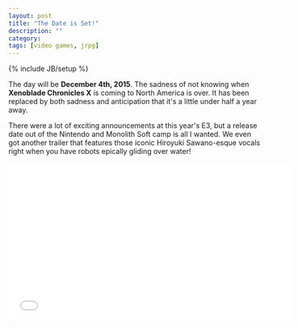 ```yaml
---
layout: post
title: "The Date is Set!"
description: ""
category: 
tags: [video games, jrpg]
---
```

{% include JB/setup %}

The day will be **December 4th, 2015**. The sadness of not knowing when **Xenoblade Chronicles X** is coming to North America is over. It has been replaced by both sadness and anticipation that it's a little under half a year away. 

There were a lot of exciting announcements at this year's E3, but a release date out of the Nintendo and Monolith Soft camp is all I wanted. We even got another trailer that features those iconic Hiroyuki Sawano-esque vocals right when you have robots epically gliding over water!

<div style="text-align: center; margin-bottom: 20px;">
<iframe width="560" height="315" src="//www.youtube-nocookie.com/embed/m_h80NRMm9A?rel=0" frameborder="0"></iframe>
</div>

<script type="text/javascript">
//###################################################################
// Author: ricocheting.com
// Version: v3.0
// Date: 2014-09-05
// Description: displays the amount of time until the "dateFuture" entered below.
// Source: http://www.ricocheting.com/code/javascript/html-generator/countdown-timer

var CDown = function() {
	this.state=0;// if initialized
	this.counts=[];// array holding countdown date objects and id to print to {d:new Date(2013,11,18,18,54,36), id:"countbox1"}
	this.interval=null;// setInterval object
}

CDown.prototype = {
	init: function(){
		this.state=1;
		var self=this;
		this.interval=window.setInterval(function(){self.tick();}, 25);
	},
	add: function(date,id){
		this.counts.push({d:date,id:id});
		this.tick();
		if(this.state==0) this.init();
	},
	expire: function(idxs){
		for(var x in idxs) {
			this.display(this.counts[idxs[x]], "Now!");
			this.counts.splice(idxs[x], 1);
		}
	},
	format: function(r){
		var out="";
		if(r.d != 0){out += r.d +" "+((r.d==1)?"day":"days")+", ";}
		if(r.h != 0){out += r.h +" "+((r.h==1)?"hour":"hours")+", ";}
		out += r.m +" "+((r.m==1)?"min":"mins")+", ";
		out += r.s +("."+r.ms)+" "+((r.s==1)?"sec":"secs")+", ";

		return out.substr(0,out.length-2);
	},
	math: function(work){
		var	y=w=d=h=m=s=ms=0;

		ms=(""+((work%1000)+1000)).substr(1,3);
		work=Math.floor(work/1000);//kill the "milliseconds" so just secs

		y=Math.floor(work/31536000);//years (no leapyear support)
		w=Math.floor(work/604800);//weeks
		d=Math.floor(work/86400);//days
		work=work%86400;

		h=Math.floor(work/3600);//hours
		work=work%3600;

		m=Math.floor(work/60);//minutes
		work=work%60;

		s=Math.floor(work);//seconds

		return {y:y,w:w,d:d,h:h,m:m,s:s,ms:ms};
	},
	tick: function(){
		var now=(new Date()).getTime(),
			expired=[],cnt=0,amount=0;

		if(this.counts)
		for(var idx=0,n=this.counts.length; idx<n; ++idx){
			cnt=this.counts[idx];
			amount=cnt.d.getTime()-now;//calc milliseconds between dates

			// if time is already past
			if(amount<0){
				expired.push(idx);
			}
			// date is still good
			else{
				this.display(cnt, "Xenoblade comes out in " + this.format(this.math(amount)) + "!!");
			}
		}

		// deal with any expired
		if(expired.length>0) this.expire(expired);

		// if no active counts, stop updating
		if(this.counts.length==0) window.clearTimeout(this.interval);
		
	},
	display: function(cnt,msg){
		document.getElementById(cnt.id).innerHTML=msg;
	}
};

window.onload=function(){
	var cdown = new CDown();

	cdown.add(new Date(2015,11,4,0,0,1), "countbox1");
};
</script>
<div id="countbox1"></div>

<div style="height:16px; font-size:16px;">&nbsp;</div>